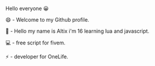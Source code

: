Hello everyone 😀

😄 - Welcome to my Github profile.

💬 - Hello my name is Altix i'm 16 learning lua and javascript.

💻 - free script for fivem.

⚡ - developer for OneLife.
